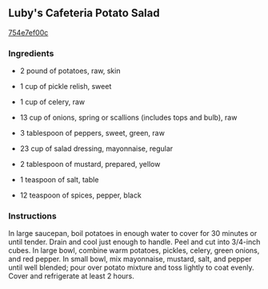 ## Luby's Cafeteria Potato Salad

[754e7ef00c](http://www.food.com/recipe/lubys-cafeteria-potato-salad-117975)

### Ingredients

 - 2 pound of potatoes, raw, skin

 - 1 cup of pickle relish, sweet

 - 1 cup of celery, raw

 - 13 cup of onions, spring or scallions (includes tops and bulb), raw

 - 3 tablespoon of peppers, sweet, green, raw

 - 23 cup of salad dressing, mayonnaise, regular

 - 2 tablespoon of mustard, prepared, yellow

 - 1 teaspoon of salt, table

 - 12 teaspoon of spices, pepper, black

### Instructions

In large saucepan, boil potatoes in enough water to cover for 30 minutes or until tender. Drain and cool just enough to handle. Peel and cut into 3/4-inch cubes. In large bowl, combine warm potatoes, pickles, celery, green onions, and red pepper. In small bowl, mix mayonnaise, mustard, salt, and pepper until well blended; pour over potato mixture and toss lightly to coat evenly. Cover and refrigerate at least 2 hours.